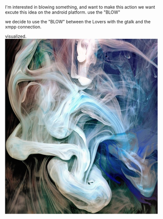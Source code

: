 I'm interested in blowing something, and want to make this action 
we want excute this idea on the android platform.
use the "BLOW"


we decide to use the "BLOW" between the Lovers with the gtalk and the xmpp connection.


visualized. 
![Example Image](../project_images/cover.jpg?raw=true "Example Image")


